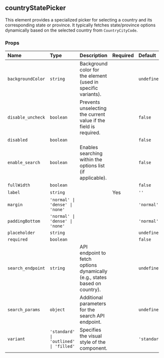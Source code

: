 ## countryStatePicker

This element provides a specialized picker for selecting a country and its corresponding state or province. It typically fetches state/province options dynamically based on the selected country from `CountryCityCode`.

### Props

| Name | Type | Description | Required | Default |
| :--- | :--- | :---------- | :-------- | :------- |
| `backgroundColor` | `string` | Background color for the element (used in specific variants). | | `undefined` |
| `disable_uncheck` | `boolean` | Prevents unselecting the current value if the field is required. | | `false` |
| `disabled` | `boolean` | | | `false` |
| `enable_search` | `boolean` | Enables searching within the options list (if applicable). | | `false` |
| `fullWidth` | `boolean` | | | `false` |
| `label` | `string` | | Yes | `''` |
| `margin` | `'normal' \| 'dense' \| 'none'` | | | `'normal'` |
| `paddingBottom` | `'normal' \| 'dense' \| 'none'` | | | `'normal'` |
| `placeholder` | `string` | | | `undefined` |
| `required` | `boolean` | | | `false` |
| `search_endpoint` | `string` | API endpoint to fetch options dynamically (e.g., states based on country). | | `undefined` |
| `search_params` | `object` | Additional parameters for the search API endpoint. | | `undefined` |
| `variant` | `'standard' \| 'outlined' \| 'filled'` | Specifies the visual style of the component. | | `'standard'` |
